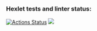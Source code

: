 ### Hexlet tests and linter status:
[![Actions Status](https://github.com/valedolik11/qa-auto-engineer-javascript-project-44/actions/workflows/hexlet-check.yml/badge.svg)](https://github.com/valedolik11/qa-auto-engineer-javascript-project-44/actions)
<a href="https://codeclimate.com/github/valedolik11/qa-auto-engineer-javascript-project-44/maintainability"><img src="https://api.codeclimate.com/v1/badges/54d8ad965487a9415e1f/maintainability" /></a>

